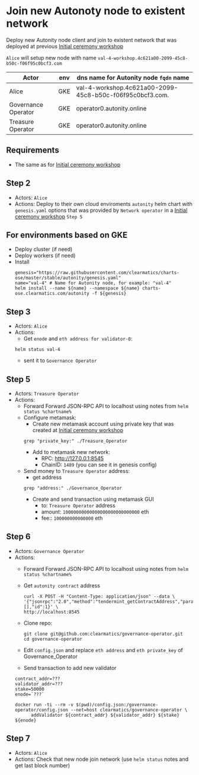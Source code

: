 # Join new Autonoty node to existent network

Deploy new Autonity node client and join to existent network that was deployed at previous
[Initial ceremony workshop](./workshop_initial_ceremony.md)
 
`Alice` will setup new node with name `val-4-workshop.4c621a00-2099-45c8-b50c-f06f95c0bcf3.com`


| Actor | env | dns name for Autonity node `fqdn` name| 
|-------|-----|-------------------------------------| 
| Alice | GKE | val-4-workshop.4c621a00-2099-45c8-b50c-f06f95c0bcf3.com. | 
| Governance Operator | GKE | operator0.autonity.online |
| Treasure Operator | GKE | operator0.autonity.online |

## Requirements
* The same as for [Initial ceremony workshop](./workshop_initial_ceremony.md)

## Step 2
* Actors: `Alice`
* Actions: Deploy to their own cloud enviroments `autonity` helm chart with `genesis.yaml` options that was provided
by `Network operator` in a [Initial ceremony workshop](./workshop_initial_ceremony.md) `Step 5`

## For environments based on GKE
* Deploy cluster (if need)
* Deploy workers (if need)
* Install
    ```shell script
    genesis="https://raw.githubusercontent.com/clearmatics/charts-ose/master/stable/autonity/genesis.yaml"
    name="val-4" # Name for Autonity node, for example: "val-4"
    helm install --name ${name} --namespace ${name} charts-ose.clearmatics.com/autonity -f ${genesis}
    ```

## Step 3
* Actors: `Alice`
* Actions: 
  * Get `enode` and `eth address for validator-0`:
  ```shell script
  helm status val-4
  ```
  * sent it to `Governance Operator`
 
## Step 5
* Actors: `Treasure Operator`
* Actions:
  * Forward Forward JSON-RPC API to localhost using notes from `helm status %chartname%`  
  * Configure metamask:
    * Create new metamask account using private key that was created at 
    [Initial ceremony workshop](./workshop_initial_ceremony.md)
    ```
    grep "private_key:" ./Treasure_Operator
    ```
    * Add to metamask new network:
      * RPC: http://127.0.0.1:8545
      * ChainID: `1489` (you can see it in genesis config)
   * Send money to `Treasure Operator` address:
     * get address 
     ```
     grep "address:" ./Governance_Operator
     ```
     * Create and send transaction using metamask GUI
       * to: `Treasure Operator` address
       * amount: `10000000000000000000000000000` eth
       * fee::  `100000000000000` eth

## Step 6
* Actors: `Governance Operator`
* Actions:
  * Forward Forward JSON-RPC API to localhost using notes from `helm status %chartname%`  
  * Get `autonity contract` address
    ```shell script
    curl -X POST -H "Content-Type: application/json" --data \
    '{"jsonrpc":"2.0","method":"tendermint_getContractAddress","params":[],"id":1}' \
    http://localhost:8545
    ```
  * Clone repo:
    ```
    git clone git@github.com:clearmatics/governance-operator.git
    cd governance-operator
    ```
  * Edit `config.json` and replace `eth address` and `eth private_key` of Governance_Operator 

   * Send transaction to add new validator
    ```
    contract_addr=???
    validator_addr=???
    stake=50000
    enode=`???`
    
    docker run -ti --rm -v $(pwd)/config.json:/governance-operator/config.json --net=host clearmatics/governance-operator \
          addValidator ${contract_addr} ${validator_addr} ${stake} ${enode}
    ```

## Step 7
* Actors: `Alice`
* Actions: Check that new node join network (use `helm status` notes and get last block number)
